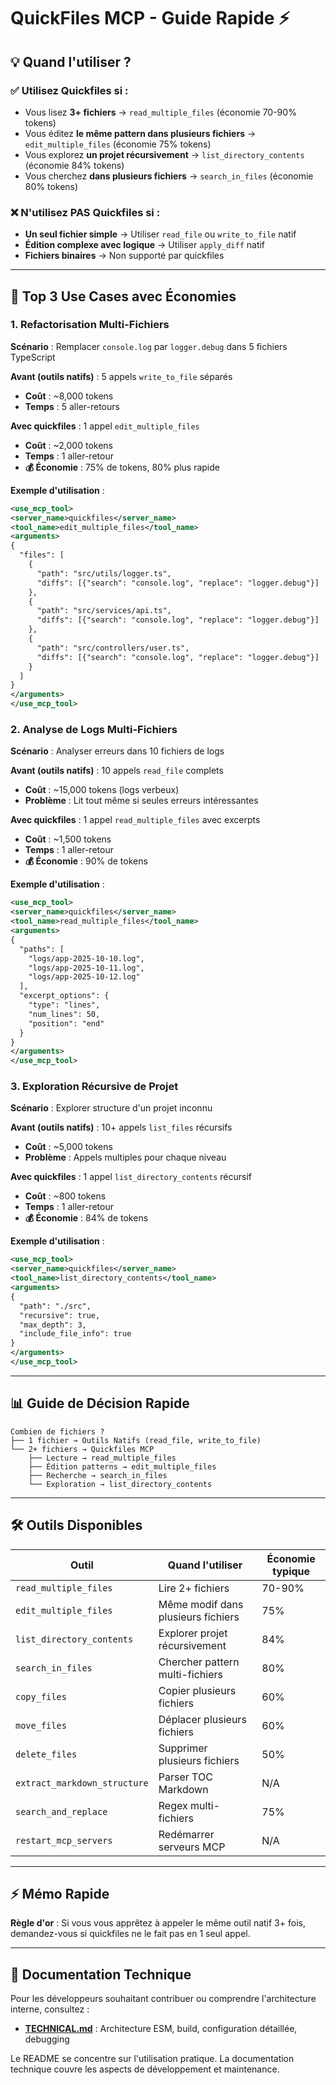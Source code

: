 # QuickFiles MCP - Guide Rapide ⚡

## 💡 Quand l'utiliser ?

### ✅ Utilisez Quickfiles si :
- Vous lisez **3+ fichiers** → `read_multiple_files` (économie 70-90% tokens)
- Vous éditez **le même pattern dans plusieurs fichiers** → `edit_multiple_files` (économie 75% tokens)
- Vous explorez **un projet récursivement** → `list_directory_contents` (économie 84% tokens)
- Vous cherchez **dans plusieurs fichiers** → `search_in_files` (économie 80% tokens)

### ❌ N'utilisez PAS Quickfiles si :
- **Un seul fichier simple** → Utiliser `read_file` ou `write_to_file` natif
- **Édition complexe avec logique** → Utiliser `apply_diff` natif
- **Fichiers binaires** → Non supporté par quickfiles

---

## 🚀 Top 3 Use Cases avec Économies

### 1. Refactorisation Multi-Fichiers
**Scénario** : Remplacer `console.log` par `logger.debug` dans 5 fichiers TypeScript

**Avant (outils natifs)** : 5 appels `write_to_file` séparés
- **Coût** : ~8,000 tokens
- **Temps** : 5 aller-retours

**Avec quickfiles** : 1 appel `edit_multiple_files`
- **Coût** : ~2,000 tokens
- **Temps** : 1 aller-retour
- **💰 Économie** : 75% de tokens, 80% plus rapide

**Exemple d'utilisation** :
```xml
<use_mcp_tool>
<server_name>quickfiles</server_name>
<tool_name>edit_multiple_files</tool_name>
<arguments>
{
  "files": [
    {
      "path": "src/utils/logger.ts",
      "diffs": [{"search": "console.log", "replace": "logger.debug"}]
    },
    {
      "path": "src/services/api.ts",
      "diffs": [{"search": "console.log", "replace": "logger.debug"}]
    },
    {
      "path": "src/controllers/user.ts",
      "diffs": [{"search": "console.log", "replace": "logger.debug"}]
    }
  ]
}
</arguments>
</use_mcp_tool>
```

### 2. Analyse de Logs Multi-Fichiers
**Scénario** : Analyser erreurs dans 10 fichiers de logs

**Avant (outils natifs)** : 10 appels `read_file` complets
- **Coût** : ~15,000 tokens (logs verbeux)
- **Problème** : Lit tout même si seules erreurs intéressantes

**Avec quickfiles** : 1 appel `read_multiple_files` avec excerpts
- **Coût** : ~1,500 tokens
- **Temps** : 1 aller-retour
- **💰 Économie** : 90% de tokens

**Exemple d'utilisation** :
```xml
<use_mcp_tool>
<server_name>quickfiles</server_name>
<tool_name>read_multiple_files</tool_name>
<arguments>
{
  "paths": [
    "logs/app-2025-10-10.log",
    "logs/app-2025-10-11.log",
    "logs/app-2025-10-12.log"
  ],
  "excerpt_options": {
    "type": "lines",
    "num_lines": 50,
    "position": "end"
  }
}
</arguments>
</use_mcp_tool>
```

### 3. Exploration Récursive de Projet
**Scénario** : Explorer structure d'un projet inconnu

**Avant (outils natifs)** : 10+ appels `list_files` récursifs
- **Coût** : ~5,000 tokens
- **Problème** : Appels multiples pour chaque niveau

**Avec quickfiles** : 1 appel `list_directory_contents` récursif
- **Coût** : ~800 tokens
- **Temps** : 1 aller-retour
- **💰 Économie** : 84% de tokens

**Exemple d'utilisation** :
```xml
<use_mcp_tool>
<server_name>quickfiles</server_name>
<tool_name>list_directory_contents</tool_name>
<arguments>
{
  "path": "./src",
  "recursive": true,
  "max_depth": 3,
  "include_file_info": true
}
</arguments>
</use_mcp_tool>
```

---

## 📊 Guide de Décision Rapide

```
Combien de fichiers ?
├── 1 fichier → Outils Natifs (read_file, write_to_file)
└── 2+ fichiers → Quickfiles MCP
    ├── Lecture → read_multiple_files
    ├── Édition patterns → edit_multiple_files
    ├── Recherche → search_in_files
    └── Exploration → list_directory_contents
```

---

## 🛠️ Outils Disponibles

| Outil | Quand l'utiliser | Économie typique |
|-------|------------------|------------------|
| `read_multiple_files` | Lire 2+ fichiers | 70-90% |
| `edit_multiple_files` | Même modif dans plusieurs fichiers | 75% |
| `list_directory_contents` | Explorer projet récursivement | 84% |
| `search_in_files` | Chercher pattern multi-fichiers | 80% |
| `copy_files` | Copier plusieurs fichiers | 60% |
| `move_files` | Déplacer plusieurs fichiers | 60% |
| `delete_files` | Supprimer plusieurs fichiers | 50% |
| `extract_markdown_structure` | Parser TOC Markdown | N/A |
| `search_and_replace` | Regex multi-fichiers | 75% |
| `restart_mcp_servers` | Redémarrer serveurs MCP | N/A |

---

## ⚡ Mémo Rapide

**Règle d'or** : Si vous vous apprêtez à appeler le même outil natif 3+ fois, demandez-vous si quickfiles ne le fait pas en 1 seul appel.

---

## 🔧 Documentation Technique

Pour les développeurs souhaitant contribuer ou comprendre l'architecture interne, consultez :
- **[TECHNICAL.md](TECHNICAL.md)** : Architecture ESM, build, configuration détaillée, debugging

Le README se concentre sur l'utilisation pratique. La documentation technique couvre les aspects de développement et maintenance.